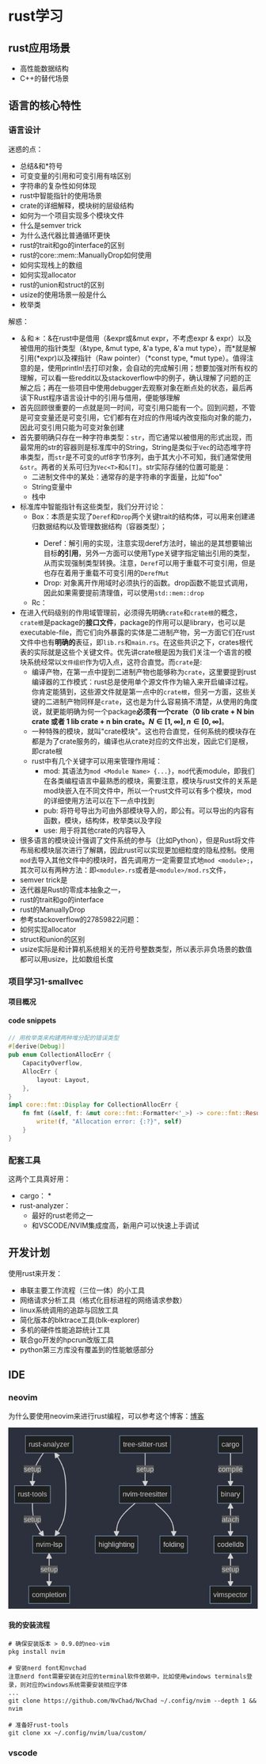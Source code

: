 # rust学习
## rust应用场景
* 高性能数据结构
* C++的替代场景

## 语言的核心特性

### 语言设计
迷惑的点：
* 总结&和*符号
* 可变变量的引用和可变引用有啥区别
* 字符串的复杂性如何体现
* rust中智能指针的使用场景
* crate的详细解释，模块树的层级结构
* 如何为一个项目实现多个模块文件
* 什么是semver trick
* 为什么迭代器比普通循环更快
* rust的trait和go的interface的区别
* rust的core::mem::ManuallyDrop如何使用
* 如何实现栈上的数组
* 如何实现allocator
* rust的union和struct的区别
* usize的使用场景一般是什么
* 枚举类

解惑：
* ＆和＊：&在rust中是借用（&expr或&mut expr，不考虑expr & expr）以及被借用的指针类型（&type, &mut type, &'a type, &'a mut type），而*就是解引用(*expr)以及裸指针（Raw pointer）（*const type, *mut type）。值得注意的是，使用println!去打印对象，会自动的完成解引用；想要加强对所有权的理解，可以看一些reddit以及stackoverflow中的例子，确认理解了问题的正解之后；再在一些项目中使用debugger去观察对象在断点处的状态，最后再读下Rust程序语言设计中的引用与借用，便能够理解
* 首先回顾很重要的一点就是同一时间，可变引用只能有一个。回到问题，不管是可变变量还是可变引用，它们都有在对应的作用域内改变指向对象的能力，因此可变引用只能为可变对象创建
* 首先要明确只存在一种字符串类型：`str`，而它通常以被借用的形式出现，而最常用的str的容器则是标准库中的String，String是类似于`Vec`的动态堆字符串类型，而`str`是不可变的utf8字节序列，由于其大小不可知，我们通常使用`&str`。两者的关系可归为`Vec<T>`和`&[T]`。str实际存储的位置可能是：
    * 二进制文件中的某处：通常存的是字符串的字面量，比如"foo"
    * String变量中
    * 栈中
* 标准库中智能指针有这些类型，我们分开讨论：
    * Box<T>：本质是实现了`Deref`和`Drop`两个关键trait的结构体，可以用来创建递归数据结构以及管理数据结构（容器类型）；
        * Deref：解引用的实现，注意实现deref方法时，输出的是其想要输出目标**的引用**，另外一方面可以使用Type关键字指定输出引用的类型，从而实现强制类型转换。注意，`Deref`可以用于重载不可变引用，但是也存在着用于重载不可变引用的`DerefMut`
        * Drop: 对象离开作用域时必须执行的函数。drop函数不能显式调用，因此如果需要提前清理值，可以使用`std::mem::drop`
    * Rc<T>：
* 在进入代码级别的作用域管理前，必须得先明确`crate`和`crate根`的概念，`crate根`是package的**接口文件**，package的作用可以是library，也可以是executable-file，而它们向外暴露的实体是二进制产物，另一方面它们在rust文件中也有**明确的**表征，即`lib.rs`和`main.rs`。在这些共识之下，crates根代表的实际就是这些个关键文件。优先讲crate根是因为我们关注一个语言的模块系统经常以`文件组织`作为切入点，这符合直觉。而`crate`是:
    * 编译产物，在第一点中提到二进制产物也能够称为`crate`，这里要提到rust编译器的工作模式：rust总是使用单个源文件作为输入来开启编译过程。你肯定能猜到，这些源文件就是第一点中的`crate根`，但另一方面，这些关键的二进制产物同样是`crate`，这也是为什么容易搞不清楚，从使用的角度说，就更能明确为何一个package**必须有一个crate（0 lib crate +  N bin crate 或者 1 lib crate + n bin crate。$N \in [1,\infty], n \in [0, \infty]$**。
    * 一种特殊的模块，就叫"crate模块"。这也符合直觉，任何系统的模块存在都是为了crate服务的，编译也从crate对应的文件出发，因此它们是根，即crate根
    * rust中有几个关键字可以用来管理作用域：
        * mod: 其语法为`mod <Module Name> {...}`，`mod`代表module，即我们在各类编程语言中最熟悉的模块，需要注意，模块与rust文件的关系是mod块嵌入在不同文件中，所以一个rust文件可以有多个模块，mod的详细使用方法可以在下一点中找到
        * pub: 将符号导出为可由外部模块导入的，即公有。可以导出的内容有函数，模块，结构体，枚举类以及字段
        * use: 用于将其他crate的内容导入
* 很多语言的模块设计强调了文件系统的参与（比如Python），但是Rust将文件布局和模块层次进行了解耦，因此rust可以实现更加细粒度的隐私控制。使用`mod`去导入其他文件中的模块时，首先调用方一定需要显式地`mod <module>;`，其次可以有两种方法：即`<module>.rs`或者是`<module>/mod.rs`文件，
* semver trick是
* 迭代器是Rust的零成本抽象之一，
* rust的trait和go的interface
* rust的ManuallyDrop
* 参考stackoverflow的27859822问题：
* 如何实现allocator
* struct和union的区别
* usize实际是和计算机系统相关的无符号整数类型，所以表示非负场景的数值都可以用usize，比如数组长度


### 项目学习1-smallvec

#### 项目概况

#### code snippets

```rust
// 用枚举类来构建两种堆分配的错误类型
#[derive(Debug)]
pub enum CollectionAllocErr {
    CapacityOverflow,
    AllocErr {
        layout: Layout,
    },
}
impl core::fmt::Display for CollectionAllocErr {
    fn fmt (&self, f: &mut core::fmt::Formatter<'_>) -> core::fmt::Result {
        write!(f, "Allocation error: {:?}", self)
    }
}
```

### 配套工具

这两个工具真好用：
* cargo：
    * 
* rust-analyzer：
    * 最好的rust老师之一
    * 和VSCODE/NVIM集成度高，新用户可以快速上手调试

## 开发计划

使用rust来开发：
* 串联主要工作流程（三位一体）的小工具
* 网络请求分析工具（格式化目标进程的网络请求参数）
* linux系统调用的追踪与回放工具
* 简化版本的blktrace工具(blk-explorer)
* 多机的硬件性能追踪统计工具
* 联合go开发的hpcrun改版工具
* python第三方库没有覆盖到的性能敏感部分


## IDE

### neovim
为什么要使用neovim来进行rust编程，可以参考这个博客：[博客](https://rsdlt.github.io/posts/rust-nvim-ide-guide-walkthrough-development-debug/)

![图片](../statics/neovim-rust.png)

#### 我的安装流程
```shell
# 确保安装版本 > 0.9.0的neo-vim
pkg install nvim

# 安装nerd font和nvchad
注意nerd font需要安装在对应的terminal软件依赖中，比如使用windows terminals登录，则对应的windows系统需要安装相应字体
...
git clone https://github.com/NvChad/NvChad ~/.config/nvim --depth 1 && nvim

# 准备好rust-tools
git clone xx ~/.config/nvim/lua/custom/
```

### vscode